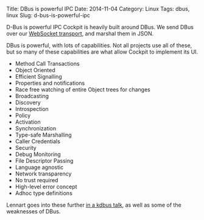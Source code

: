 Title: DBus is powerful IPC
Date: 2014-11-04
Category: Linux
Tags: dbus, linux
Slug: d-bus-is-powerful-ipc

D-Bus is powerful IPC Cockpit is heavily built around DBus. We send DBus over our
[WebSocket transport](https://github.com/cockpit-project/cockpit/blob/master/doc/protocol.md),
and marshal them in JSON.

DBus is powerful, with lots of capabilities. Not all projects use all of these, but so many of
these capabilities are what allow Cockpit to implement its UI.

 * Method Call Transactions
 * Object Oriented
 * Efficient Signalling
 * Properties and notifications
 * Race free watching of entire Object trees for changes
 * Broadcasting
 * Discovery
 * Introspection
 * Policy
 * Activation
 * Synchronization
 * Type-safe Marshalling
 * Caller Credentials
 * Security
 * Debug Monitoring
 * File Descriptor Passing
 * Language agnostic
 * Network transparency
 * No trust required
 * High-level error concept
 * Adhoc type definitions

Lennart goes into these further [in a kdbus talk](http://youtu.be/HPbQzm_iz_k?t=2m6s), as well as some of the weaknesses of DBus.
